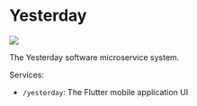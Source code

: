 
# Yesterday

![](https://github.com/OfekI/Yesterday/workflows/Build/badge.svg)

The Yesterday software microservice system.

Services:

- `/yesterday`: The Flutter mobile application UI
